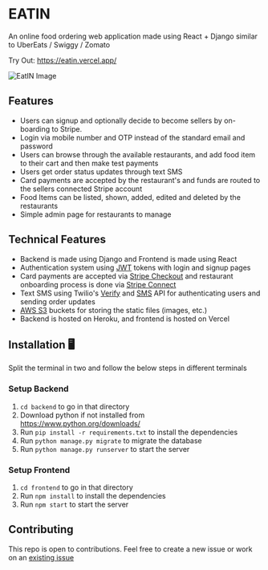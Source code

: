 # EATIN
An online food ordering web application made using React + Django similar to UberEats / Swiggy / Zomato


Try Out: https://eatin.vercel.app/

<img src="https://i.ibb.co/GPyGczM/10.png" alt="EatIN Image" border="0">


## Features
- Users can signup and optionally decide to become sellers by on-boarding to Stripe.
- Login via mobile number and OTP instead of the standard email and password
- Users can browse through the available restaurants, and add food item to their cart and then make test payments
- Users get order status updates through text SMS
- Card payments are accepted by the restaurant's and funds are routed to the sellers connected Stripe account
- Food Items can be listed, shown, added, edited and deleted by the restaurants
- Simple admin page for restaurants to manage


## Technical Features
- Backend is made using Django and Frontend is made using React
- Authentication system using [JWT](https://jwt.io/) tokens with login and signup pages
- Card payments are accepted via [Stripe Checkout](https://stripe.com/docs/checkout/quickstart) and restaurant onboarding process is done via [Stripe Connect](https://stripe.com/docs/connect)
- Text SMS using Twilio's [Verify](https://www.twilio.com/docs/verify/api) and [SMS](https://www.twilio.com/docs/sms) API for authenticating users and sending order updates
- [AWS S3](https://aws.amazon.com/s3/) buckets for storing the static files (images, etc.)
- Backend is hosted on Heroku, and frontend is hosted on Vercel

## Installation 🖥️

Split the terminal in two and follow the below steps in different terminals

### Setup Backend
1. `cd backend` to go in that directory
2. Download python if not installed from https://www.python.org/downloads/
3. Run `pip install -r requirements.txt` to install the dependencies
4. Run `python manage.py migrate` to migrate the database
5. Run `python manage.py runserver` to start the server

### Setup Frontend
1. `cd frontend` to go in that directory
2. Run `npm install` to install the dependencies
3. Run `npm start` to start the server

## Contributing 
This repo is open to contributions. Feel free to create a new issue or work on an [existing issue](https://github.com/anubhav06/eatit/issues)
